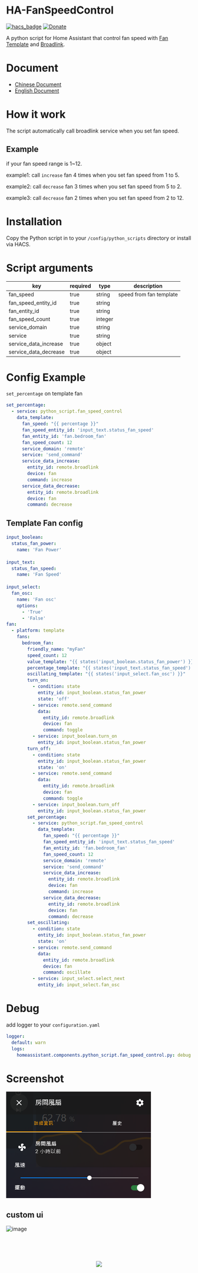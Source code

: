 # HA-FanSpeedControl

[![hacs_badge](https://img.shields.io/badge/HACS-default-orange.svg)](https://github.com/custom-components/hacs)
[![Donate](https://img.shields.io/badge/donate-Coffee-yellow.svg)](https://www.buymeacoffee.com/dodoro)

A python script for Home Assistant that control fan speed with [Fan Template](https://www.home-assistant.io/integrations/fan.template/) and [Broadlink](https://www.home-assistant.io/integrations/broadlink/).


# Document
- [Chinese Document](https://github.com/iml885203/HA-FanSpeedControl/blob/master/README_TW.md)
- [English Document](https://github.com/iml885203/HA-FanSpeedControl/blob/master/README.md)

# How it work
The script automatically call broadlink service when you set fan speed.

## Example
if your fan speed range is 1~12.

example1: call `increase` fan 4 times when you set fan speed from 1 to 5.

example2: call `decrease` fan 3 times when you set fan speed from 5 to 2.

example3: call `decrease` fan 2 times when you set fan speed from 2 to 12.



# Installation
Copy the Python script in to your `/config/python_scripts` directory or install via HACS.

# Script arguments
|key|required|type|description|
|-|-|-|-|
|fan_speed|true|string|speed from fan template|
|fan_speed_entity_id|true|string||
|fan_entity_id|true|string||
|fan_speed_count|true|integer||
|service_domain|true|string||
|service|true|string||
|service_data_increase|true|object||
|service_data_decrease|true|object||

# Config Example
`set_percentage` on template fan

```yaml
set_percentage:
  - service: python_script.fan_speed_control
    data_template:
      fan_speed: "{{ percentage }}"
      fan_speed_entity_id: 'input_text.status_fan_speed'
      fan_entity_id: 'fan.bedroom_fan'
      fan_speed_count: 12
      service_domain: 'remote'
      service: 'send_command'
      service_data_increase:
        entity_id: remote.broadlink
        device: fan
        command: increase
      service_data_decrease:
        entity_id: remote.broadlink
        device: fan
        command: decrease
```

## Template Fan config
```yaml
input_boolean:
  status_fan_power:
    name: 'Fan Power'

input_text:
  status_fan_speed:
    name: 'Fan Speed'

input_select:
  fan_osc:
    name: 'Fan osc'
    options:
      - 'True'
      - 'False'
fan:
  - platform: template
    fans:
      bedroom_fan:
        friendly_name: "myFan"
        speed_count: 12
        value_template: "{{ states('input_boolean.status_fan_power') }}"
        percentage_template: "{{ states('input_text.status_fan_speed') | int }}"
        oscillating_template: "{{ states('input_select.fan_osc') }}"
        turn_on:
          - condition: state
            entity_id: input_boolean.status_fan_power
            state: 'off'
          - service: remote.send_command
            data:
              entity_id: remote.broadlink
              device: fan
              command: toggle
          - service: input_boolean.turn_on
            entity_id: input_boolean.status_fan_power
        turn_off:
          - condition: state
            entity_id: input_boolean.status_fan_power
            state: 'on'
          - service: remote.send_command
            data:
              entity_id: remote.broadlink
              device: fan
              command: toggle
          - service: input_boolean.turn_off
            entity_id: input_boolean.status_fan_power
        set_percentage:
          - service: python_script.fan_speed_control
            data_template:
              fan_speed: "{{ percentage }}"
              fan_speed_entity_id: 'input_text.status_fan_speed'
              fan_entity_id: 'fan.bedroom_fan'
              fan_speed_count: 12
              service_domain: 'remote'
              service: 'send_command'
              service_data_increase:
                entity_id: remote.broadlink
                device: fan
                command: increase
              service_data_decrease:
                entity_id: remote.broadlink
                device: fan
                command: decrease
        set_oscillating:
          - condition: state
            entity_id: input_boolean.status_fan_power
            state: 'on'
          - service: remote.send_command
            data:
              entity_id: remote.broadlink
              device: fan
              command: oscillate
          - service: input_select.select_next
            entity_id: input_select.fan_osc
```

# Debug
add logger to your `configuration.yaml`
```yaml
logger:
  default: warn
  logs:
    homeassistant.components.python_script.fan_speed_control.py: debug
```

# Screenshot
![image](https://github.com/iml885203/HA-FanSpeedControl/blob/master/Screenshot/fan.png?raw=true)

## custom ui
![image](https://github.com/iml885203/HA-FanSpeedControl/blob/master/Screenshot/fanui.png?raw=true)



<br><br>
<p align="center">
<br>
<a href="https://www.buymeacoffee.com/dodoro" target="_blank">
  <img src="https://github.com/appcraftstudio/buymeacoffee/raw/master/Images/snapshot-bmc-button.png" width="300">
</a>
</p>
